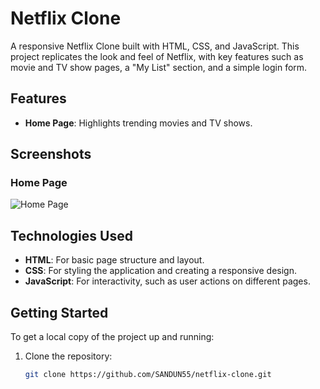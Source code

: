 # Netflix Clone

A responsive Netflix Clone built with HTML, CSS, and JavaScript. This project replicates the look and feel of Netflix, with key features such as movie and TV show pages, a "My List" section, and a simple login form.

## Features

- **Home Page**: Highlights trending movies and TV shows.

## Screenshots

### Home Page
![Home Page](images/home.png)
## Technologies Used

- **HTML**: For basic page structure and layout.
- **CSS**: For styling the application and creating a responsive design.
- **JavaScript**: For interactivity, such as user actions on different pages.

## Getting Started

To get a local copy of the project up and running:

1. Clone the repository:
   ```bash
   git clone https://github.com/SANDUN55/netflix-clone.git

